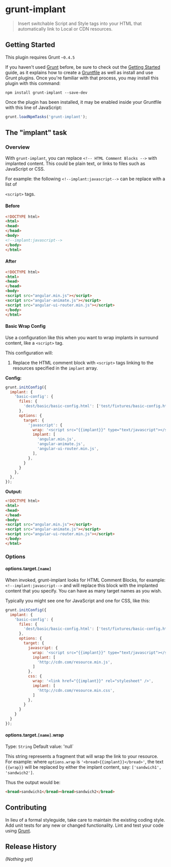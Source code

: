 # grunt-implant

> Insert switchable Script and Style tags into your HTML that automatically link to Local or CDN resources.

## Getting Started
This plugin requires Grunt `~0.4.5`

If you haven't used [Grunt](http://gruntjs.com/) before, be sure to check out the [Getting Started](http://gruntjs.com/getting-started) guide, as it explains how to create a [Gruntfile](http://gruntjs.com/sample-gruntfile) as well as install and use Grunt plugins. Once you're familiar with that process, you may install this plugin with this command:

```shell
npm install grunt-implant --save-dev
```

Once the plugin has been installed, it may be enabled inside your Gruntfile with this line of JavaScript:

```js
grunt.loadNpmTasks('grunt-implant');
```

## The "implant" task

### Overview

With `grunt-implant`, you can replace `<!-- HTML Comment Blocks -->` with implanted content. This could be plain text, or links to files such as JavaScript or CSS.

For example: the following `<!--implant:javascript-->` can be replace with a list of

`<script>` tags.

#### Before

```html
<!DOCTYPE html>
<html>
<head>
</head>
<body>
<!--implant:javascript-->
</body>
</html>
```

#### After

```html
<!DOCTYPE html>
<html>
<head>
</head>
<body>
<script src="angular.min.js"></script>
<script src="angular-animate.js"></script>
<script src="angular-ui-router.min.js"></script>
</body>
</html>
```


#### Basic Wrap Config

Use a configuration like this when you want to wrap implants in surround content, like a `<script>` tag.

This configuration will:

 1. Replace the HTML comment block with `<script>` tags linking to the resources specified in the `implant` array.

**Config:**

```javascript
grunt.initConfig({
  implant: {
    'basic-config': {
      files: {
        'dest/basic/basic-config.html': ['test/fixtures/basic-config.html']
      },
      options: {
        target: {
          'javascript': {
            wrap: '<script src="{{implant}}" type="text/javascript"></script>',
            implant: [
              'angular.min.js',
              'angular-animate.js',
              'angular-ui-router.min.js',
            ],
          },
        }
      }
    },
  },
});
```

**Output:**

```html
<!DOCTYPE html>
<html>
<head>
</head>
<body>
<script src="angular.min.js"></script>
<script src="angular-animate.js"></script>
<script src="angular-ui-router.min.js"></script>
</body>
</html>
```



### Options


#### options.target.`[name]`

When invoked, grunt-implant looks for HTML Comment Blocks, for example: `<!--implant:javascript-->` and will replace this block with the implanted content that you specify. You can have as many target names as you wish.

Typically you might see one for JavaScript and one for CSS, like this:


```javascript
grunt.initConfig({
  implant: {
    'basic-config': {
      files: {
        'dest/basic/basic-config.html': ['test/fixtures/basic-config.html']
      },
      options: {
        target: {
          javascript: {
            wrap: '<script src="{{implant}}" type="text/javascript"></script>',
            inplant: [
              'http://cdn.com/resource.min.js',
            ]
          },
          css: {
            wrap: '<link href="{{implant}}" rel="stylesheet" />',
            implant: [
              'http://cdn.com/resource.min.css',
            ]
          },
        }
      }
    }
  }
});
```

#### options.target.`[name]`.wrap
Type: `String`
Default value: 'null`

This string represents a fragment that will wrap the link to your resource. For example: where `options.wrap` is `'<bread>{{implant}}</bread>'`, the text `{{wrap}}` will be replaced by either the implant content, say: `['sandwich1', 'sandwich2']`.

Thus the output would be:

```html
<bread>sandwich1</bread><bread>sandwich2</bread>
```


## Contributing
In lieu of a formal styleguide, take care to maintain the existing coding style. Add unit tests for any new or changed functionality. Lint and test your code using [Grunt](http://gruntjs.com/).

## Release History
_(Nothing yet)_
